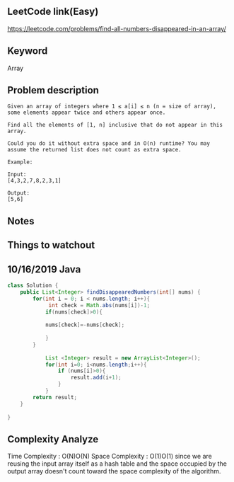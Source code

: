 ## LeetCode link(Easy)
https://leetcode.com/problems/find-all-numbers-disappeared-in-an-array/

## Keyword
Array

## Problem description
```
Given an array of integers where 1 ≤ a[i] ≤ n (n = size of array), some elements appear twice and others appear once.

Find all the elements of [1, n] inclusive that do not appear in this array.

Could you do it without extra space and in O(n) runtime? You may assume the returned list does not count as extra space.

Example:

Input:
[4,3,2,7,8,2,3,1]

Output:
[5,6]
```



## Notes


## Things to watchout

## 10/16/2019 Java

```java
class Solution {
    public List<Integer> findDisappearedNumbers(int[] nums) {
        for(int i = 0; i < nums.length; i++){
             int check = Math.abs(nums[i])-1;
            if(nums[check]>0){
                
            nums[check]=-nums[check];
                
            }
        }
            
            List <Integer> result = new ArrayList<Integer>();
            for(int i=0; i<nums.length;i++){
                if (nums[i]>0){
                    result.add(i+1);
                }
            }
        return result;
    }
    
}

```
## Complexity Analyze
Time Complexity : O(N)O(N)
Space Complexity : O(1)O(1) since we are reusing the input array itself as a hash table and the space occupied by the output array doesn't count toward the space complexity of the algorithm.
